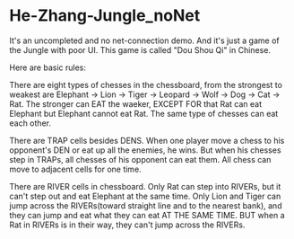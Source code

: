 # He-Zhang-Jungle_noNet
It's an uncompleted and no net-connection demo.
And it's just a game of the Jungle with poor UI.
This game is called "Dou Shou Qi" in Chinese.

Here are basic rules:

There are eight types of chesses in the chessboard, from the strongest to weakest are
Elephant → Lion → Tiger → Leopard → Wolf → Dog → Cat → Rat.
The stronger can EAT the waeker, EXCEPT FOR that Rat can eat Elephant but Elephant cannot eat Rat.
The same type of chesses can eat each other.

There are TRAP cells besides DENS. When one player move a chess to his opponent's DEN or eat up all the enemies, he wins.
But when his chesses step in TRAPs, all chesses of his opponent can eat them.
All chess can move to adjacent cells for one time.

There are RIVER cells in chessboard.
Only Rat can step into RIVERs, but it can't step out and eat Elephant at the same time.
Only Lion and Tiger can jump across the RIVERs(toward straight line and to the nearest bank), and they can jump and eat what they can eat AT THE SAME TIME.
BUT when a Rat in RIVERs is in their way, they can't jump across the RIVERs.